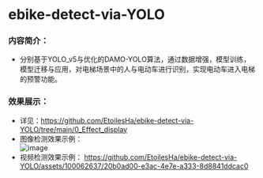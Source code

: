 
# ebike-detect-via-YOLO

### 内容简介： 
- 分别基于YOLO_v5与优化的DAMO-YOLO算法，通过数据增强，模型训练，模型迁移与应用，对电梯场景中的人与电动车进行识别，实现电动车进入电梯的预警功能。  
###  效果展示：
- 详见：https://github.com/EtoilesHa/ebike-detect-via-YOLO/tree/main/0_Effect_display
- 图像检测效果示例：   
  ![image](https://github.com/EtoilesHa/ebike-detect-via-YOLO/assets/100062637/3fea96e2-cd8d-45a7-8a38-07419c773f8e)
- 视频检测效果示例：
  https://github.com/EtoilesHa/ebike-detect-via-YOLO/assets/100062637/20b0ad00-e3ac-4e7e-a333-8d8841ddcac0



